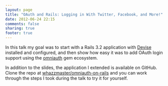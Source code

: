 ```yaml
---
layout: page
title: "OAuth and Rails: Logging in With Twitter, Facebook, and More!"
date: 2012-06-24 22:15
comments: false
sharing: true
footer: true
---
```

In this talk my goal was to start with a Rails 3.2 application with [Devise](https://github.com/plataformatec/devise) installed and configured, and then show how easy it was to add OAuth login support using the [omniauth](https://github.com/intridea/omniauth) gem ecosystem.

In addition to the slides, the application I extended is available on GitHub. Clone the repo at [whazzmaster/omniauth-on-rails](https://github.com/whazzmaster/omniauth-on-rails) and you can work through the steps I took during the talk to try it for yourself.

<script async class="speakerdeck-embed" data-id="4859a830be640130d9f9028f2ee6f6b0" data-ratio="1.33333333333333" src="//speakerdeck.com/assets/embed.js"></script>